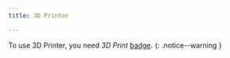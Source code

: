```yaml
---
title: 3D Printer

---
```


To use 3D Printer, you need _3D Print_ [badge](../../badges/).
{: .notice--warning }
